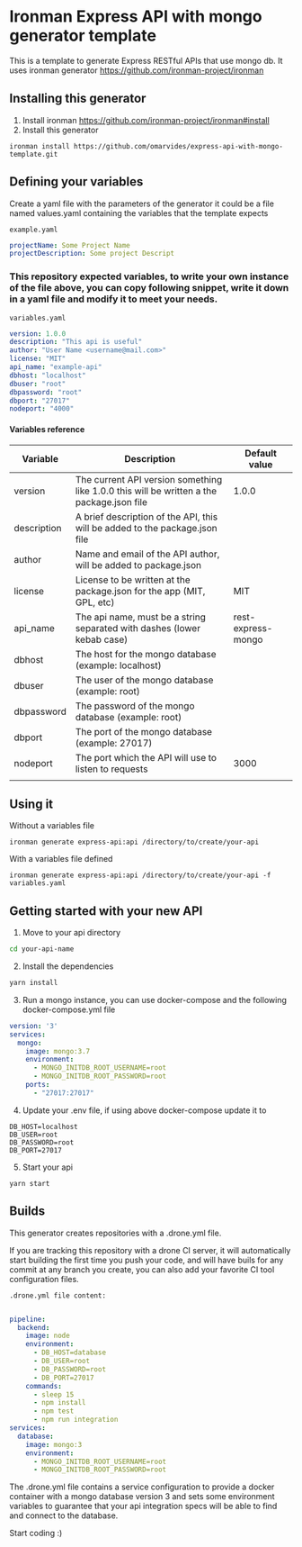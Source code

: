 # Ironman Express API with mongo generator template

This is a template to generate Express RESTful APIs that use mongo db. It uses ironman generator https://github.com/ironman-project/ironman

## Installing this generator

1. Install ironman https://github.com/ironman-project/ironman#install
1. Install this generator
```
ironman install https://github.com/omarvides/express-api-with-mongo-template.git
```

## Defining your variables

Create a yaml file with the parameters of the generator it could be a file named values.yaml containing the variables that the template expects

```example.yaml```

``` yaml
projectName: Some Project Name
projectDescription: Some project Descript
```

### This repository expected variables, to write your own instance of the file above, you can copy following snippet, write it down in a yaml file and modify it to meet your needs.

```variables.yaml```

``` yaml
version: 1.0.0
description: "This api is useful"
author: "User Name <username@mail.com>"
license: "MIT"
api_name: "example-api"
dbhost: "localhost"
dbuser: "root"
dbpassword: "root"
dbport: "27017"
nodeport: "4000"
```

#### Variables reference

| Variable    | Description                                                                               | Default value      |
|-------------|-------------------------------------------------------------------------------------------|--------------------|
| version     | The current API version something like 1.0.0 this will be written a the package.json file | 1.0.0              |
| description | A brief description of the API, this will be added to the package.json file               |                    |
| author      | Name and email of the API author, will be added to package.json                           |                    |
| license     | License to be written at the package.json for the app (MIT, GPL, etc)                     | MIT                |
| api_name    | The api name, must be a string separated with dashes (lower kebab case)                   | rest-express-mongo |
| dbhost      | The host for the mongo database (example: localhost)                                      |                    |
| dbuser      | The user of the mongo database (example: root)                                            |                    |
| dbpassword  | The password of the mongo database (example: root)                                        |                    |
| dbport      | The port of the mongo database (example: 27017)                                           |                    |
| nodeport    | The port which the API will use to listen to requests                                     | 3000               |
|             |                                                                                           |                    |

## Using it

Without a variables file

```
ironman generate express-api:api /directory/to/create/your-api
```

With a variables file defined

```
ironman generate express-api:api /directory/to/create/your-api -f variables.yaml
```

## Getting started with your new API

1. Move to your api directory 
``` bash
cd your-api-name
```
2. Install the dependencies
``` bash
yarn install
``` 
3. Run a mongo instance, you can use docker-compose and the following docker-compose.yml file
``` yaml
version: '3'
services:
  mongo:
    image: mongo:3.7
    environment:
      - MONGO_INITDB_ROOT_USERNAME=root
      - MONGO_INITDB_ROOT_PASSWORD=root
    ports:
      - "27017:27017"
```
4. Update your .env file, if using above docker-compose update it to
```
DB_HOST=localhost
DB_USER=root
DB_PASSWORD=root
DB_PORT=27017
```
5. Start your api
```
yarn start
```

## Builds

This generator creates repositories with a .drone.yml file.

If you are tracking this repository with a drone CI server, it will automatically start building the first time you push your code, and will have buils for any commit at any branch you create, you can also add your favorite CI tool configuration files.

```.drone.yml file content:```

```yml

pipeline:
  backend:
    image: node
    environment:
      - DB_HOST=database
      - DB_USER=root
      - DB_PASSWORD=root
      - DB_PORT=27017
    commands:
      - sleep 15
      - npm install
      - npm test
      - npm run integration
services:
  database:
    image: mongo:3
    environment:
      - MONGO_INITDB_ROOT_USERNAME=root
      - MONGO_INITDB_ROOT_PASSWORD=root
```

The .drone.yml file contains a service configuration to provide a docker container with a mongo database version 3 and sets some environment variables to guarantee that your api integration specs will be able to find and connect to the database.


Start coding :)